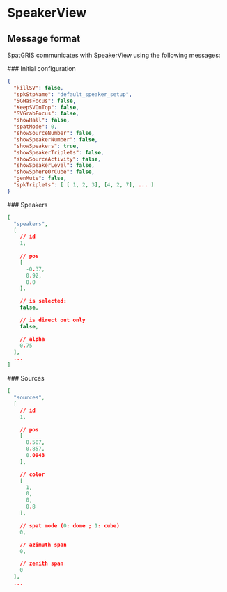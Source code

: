 # SpeakerView


## Message format

SpatGRIS communicates with SpeakerView using the following messages:

### Initial configuration

```json
{
  "killSV": false,
  "spkStpName": "default_speaker_setup",
  "SGHasFocus": false,
  "KeepSVOnTop": false,
  "SVGrabFocus": false,
  "showHall": false,
  "spatMode": 0,
  "showSourceNumber": false,
  "showSpeakerNumber": false,
  "showSpeakers": true,
  "showSpeakerTriplets": false,
  "showSourceActivity": false,
  "showSpeakerLevel": false,
  "showSphereOrCube": false,
  "genMute": false,
  "spkTriplets": [ [ 1, 2, 3], [4, 2, 7], ... ]
}
```

### Speakers

```json
[
  "speakers",
  [
    // id
    1, 
    
    // pos
    [
      -0.37,
      0.92,
      0.0
    ],

    // is selected:
    false,

    // is direct out only
    false,

    // alpha
    0.75
  ],
  ...
]
```


### Sources

```json
[
  "sources",
  [
    // id
    1,

    // pos
    [
      0.507,
      0.857,
      0.0943
    ],

    // color
    [
      1,
      0,
      0,
      0.8
    ],

    // spat mode (0: dome ; 1: cube)
    0,

    // azimuth span
    0,

    // zenith span
    0
  ],
  ...
```


